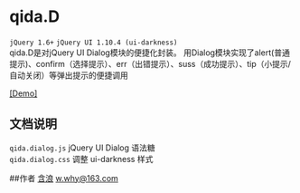 qida.D
=====
`jQuery 1.6+`  `jQuery UI 1.10.4 (ui-darkness)`   
qida.D是对jQuery UI Dialog模块的便捷化封装。
用Dialog模块实现了alert(普通提示)、confirm（选择提示）、err（出错提示）、suss（成功提示）、tip（小提示/自动关闭）等弹出提示的便捷调用  

[\[Demo\]](http://cnwhy.github.io/qida.D)

## 文档说明
`qida.dialog.js` jQuery UI Dialog 语法糖  
`qida.dialog.css` 调整 ui-darkness 样式  

##作者
[含浪](http://www.cnblogs.com/whyoop)   w.why@163.com